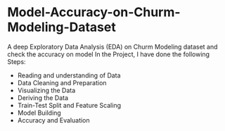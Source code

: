 # Model-Accuracy-on-Churm-Modeling-Dataset
A deep Exploratory Data Analysis (EDA) on Churm Modeling dataset and check the accuracy on model 
In the Project, I have done the following Steps:
* Reading and understanding of Data
* Data Cleaning and Preparation
* Visualizing the Data
* Deriving the Data
* Train-Test Split and Feature Scaling
* Model Building
* Accuracy and Evaluation
